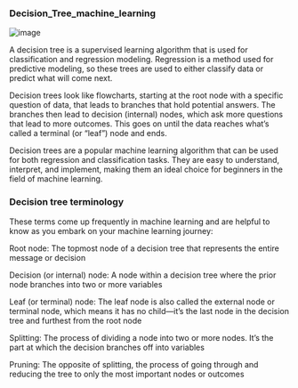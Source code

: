### Decision_Tree_machine_learning

![image](https://github.com/Tejashripatil25/Decision_Tree_machine_learning/assets/124791646/ccec949c-af96-40b0-aa2e-31c9ab9be257)

A decision tree is a supervised learning algorithm that is used for classification and regression modeling. Regression is a method used for predictive modeling, so these trees are used to either classify data or predict what will come next. 

Decision trees look like flowcharts, starting at the root node with a specific question of data, that leads to branches that hold potential answers. The branches then lead to decision (internal) nodes, which ask more questions that lead to more outcomes. This goes on until the data reaches what’s called a terminal (or “leaf”) node and ends.

Decision trees are a popular machine learning algorithm that can be used for both regression and classification tasks. They are easy to understand, interpret, and implement, making them an ideal choice for beginners in the field of machine learning.

### Decision tree terminology

These terms come up frequently in machine learning and are helpful to know as you embark on your machine learning journey:

Root node: The topmost node of a decision tree that represents the entire message or decision

Decision (or internal) node: A node within a decision tree where the prior node branches into two or more variables

Leaf (or terminal) node: The leaf node is also called the external node or terminal node, which means it has no child—it’s the last node in the decision tree and furthest from the root node

Splitting: The process of dividing a node into two or more nodes. It’s the part at which the decision branches off into variables

Pruning: The opposite of splitting, the process of going through and reducing the tree to only the most important nodes or outcomes
